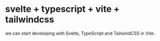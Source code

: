 # svelte + typescript + vite + tailwindcss
we can start developing with Svelte, TypeScript and TailwindCSS in Vite.
